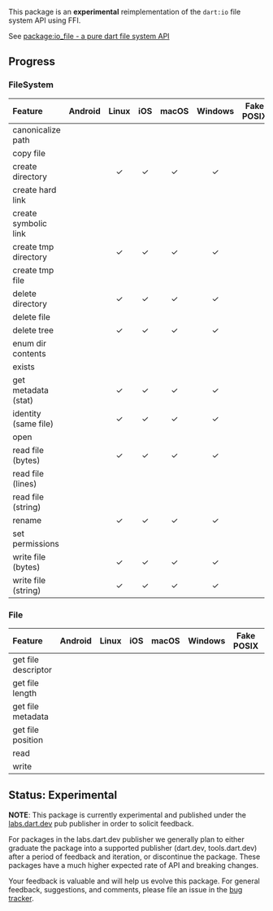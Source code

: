 This package is an **experimental** reimplementation of the `dart:io` file
system API using FFI.

See
[package:io_file - a pure dart file system API](https://docs.google.com/document/d/17dPegdklLKQz4fjrRDHaN0ld7FlmK0prncZQUTx68nk/edit?usp=sharing)

## Progress

### FileSystem

| Feature               | Android | Linux | iOS   | macOS | Windows | Fake POSIX | Fake Windows |
| :---                  |  :---:  | :---: | :---: | :---: | :----:  | :--------: | :----------: | 
|  canonicalize path    |         |       |       |       |         |            |              |
|  copy file            |         |       |       |       |         |            |              |
|  create directory     |         |   ✓   |   ✓   |   ✓   |    ✓    |            |              |
|  create hard link     |         |       |       |       |        |            |              |
|  create symbolic link |         |       |       |       |        |            |              |
|  create tmp directory |         |   ✓   |   ✓   |   ✓   |    ✓    |            |              |
|  create tmp file      |         |       |       |       |        |            |              |
|  delete directory     |         |   ✓   |   ✓   |   ✓   |    ✓    |            |              |
|  delete file          |         |       |       |                |            |              |
|  delete tree          |         |   ✓   |   ✓   |   ✓   |    ✓    |            |              |
|  enum dir contents    |         |       |       |       |        |            |              |
|  exists               |         |       |              |         |            |              |
|  get metadata (stat)  |         |   ✓   |   ✓   |   ✓   |    ✓    |            |              |
|  identity (same file) |         |   ✓   |   ✓   |   ✓   |    ✓    |            |              |
|  open                 |         |       |              |         |            |              |
|  read file (bytes)    |         |   ✓   |   ✓   |   ✓   |    ✓    |            |              |
|  read file (lines)    |         |       |       |       |        |            |              |
|  read file (string)   |         |       |       |       |        |            |              |
|  rename               |         |   ✓   |   ✓   |   ✓   |    ✓    |            |              |
|  set permissions      |         |       |       |      |         |            |              |
|  write file (bytes)   |         |   ✓   |   ✓   |   ✓   |    ✓    |            |              |
|  write file (string)  |         |   ✓   |   ✓   |   ✓   |    ✓    |            |              |

### File

| Feature               | Android | Linux | iOS   | macOS | Windows | Fake POSIX | Fake Windows |
| :---                  |  :---:  | :---: | :---: | :---: | :----:  | :--------: | :----------: |
|  get file descriptor  |         |       |       |       |         |            |              |
|  get file length      |         |       |       |       |         |            |              |
|  get file metadata    |         |       |       |       |         |            |              |
|  get file position    |         |       |       |       |         |            |              |
|  read                 |         |       |       |       |         |            |              |
|  write                |         |       |       |       |         |            |              |

## Status: Experimental

**NOTE**: This package is currently experimental and published under the
[labs.dart.dev](https://dart.dev/dart-team-packages) pub publisher in order to
solicit feedback. 

For packages in the labs.dart.dev publisher we generally plan to either graduate
the package into a supported publisher (dart.dev, tools.dart.dev) after a period
of feedback and iteration, or discontinue the package. These packages have a
much higher expected rate of API and breaking changes.

Your feedback is valuable and will help us evolve this package. For general
feedback, suggestions, and comments, please file an issue in the 
[bug tracker](https://github.com/dart-lang/labs/issues).
